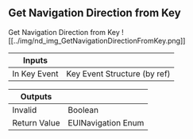 ## Get Navigation Direction from Key
Get Navigation Direction from Key
![[../img/nd_img_GetNavigationDirectionFromKey.png]]

|Inputs||
|--|--|
| In Key Event | Key Event Structure (by ref) |

|Outputs||
|--|--|
| Invalid | Boolean |
| Return Value | EUINavigation Enum |
